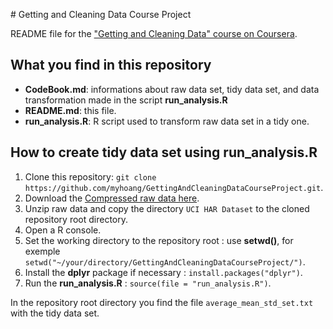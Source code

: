 # Getting and Cleaning Data Course Project

README file for the ["Getting and Cleaning Data" course on Coursera](https://www.coursera.org/course/getdata).

## What you find in this repository

* __CodeBook.md__: informations about raw data set, tidy data set, and data transformation made in the script __run_analysis.R__
* __README.md__: this file.
* __run_analysis.R__: R script used to transform raw data set in a tidy one.

## How to create tidy data set using __run_analysis.R__

1. Clone this repository: `git clone https://github.com/myhoang/GettingAndCleaningDataCourseProject.git`.
2. Download the [Compressed raw data here](https://d396qusza40orc.cloudfront.net/getdata%2Fprojectfiles%2FUCI%20HAR%20Dataset.zip).
3. Unzip raw data and copy the directory `UCI HAR Dataset` to the cloned repository root directory.
4. Open a R console.
5. Set the working directory to the repository root : use **setwd()**, for exemple `setwd("~/your/directory/GettingAndCleaningDataCourseProject/")`.
5. Install the **dplyr** package if necessary : `install.packages("dplyr")`.
6. Run the __run_analysis.R__ : `source(file = "run_analysis.R")`.

In the repository root directory you find the file `average_mean_std_set.txt` with the tidy data set.

